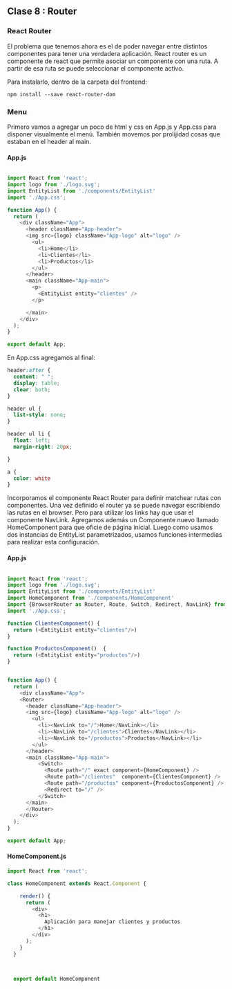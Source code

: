 ## Clase 8 : Router 

### React Router

El problema que tenemos ahora es el de poder navegar entre distintos componentes para tener una verdadera aplicación.
React router es un componente de react que permite asociar un componente con una ruta. A partir de esa ruta se puede seleccionar el componente activo.

Para instalarlo, dentro de la carpeta del frontend:

```
npm install --save react-router-dom
```

### Menu

Primero vamos a agregar un poco de html y css en App.js y App.css para disponer visualmente el menú. También movemos por prolijidad
cosas que estaban en el header al main.

#### App.js
``` javascript

import React from 'react';
import logo from './logo.svg';
import EntityList from './components/EntityList'
import './App.css';

function App() {
  return (
    <div className="App">
      <header className="App-header">
      <img src={logo} className="App-logo" alt="logo" />
        <ul>
          <li>Home</li>
          <li>Clientes</li>
          <li>Productos</li>
        </ul>
      </header>
      <main className="App-main">
        <p>
          <EntityList entity="clientes" />
        </p>

      </main>
    </div>
  );
}

export default App;

```

En App.css agregamos al final:


``` css
header:after {
  content: " ";
  display: table;
  clear: both;
}

header ul {
  list-style: none;
}

header ul li {
  float: left;
  margin-right: 20px;

}

a {
  color: white
}

```

Incorporamos el componente React Router para definir matchear rutas con componentes. Una vez definido el router ya se puede navegar escribiendo las rutas en el browser. Pero para utilizar los links hay que usar el componente NavLink. Agregamos además un Componente nuevo llamado HomeComponent para que oficie de página inicial. Luego como usamos dos instancias de EntityList parametrizados, usamos funciones intermedias para realizar esta configuración.

#### App.js
```javascript

import React from 'react';
import logo from './logo.svg';
import EntityList from './components/EntityList'
import HomeComponent from './components/HomeComponent'
import {BrowserRouter as Router, Route, Switch, Redirect, NavLink} from "react-router-dom"
import './App.css';

function ClientesComponent() {
  return (<EntityList entity="clientes"/>)
}

function ProductosComponent()  {
  return (<EntityList entity="productos"/>)
}


function App() {
  return (
    <div className="App">
    <Router>
      <header className="App-header">
      <img src={logo} className="App-logo" alt="logo" />
        <ul>
          <li><NavLink to="/">Home</NavLink></li>
          <li><NavLink to="/clientes">Clientes</NavLink></li>
          <li><NavLink to="/productos">Productos</NavLink></li>
        </ul>
      </header>
      <main className="App-main">
          <Switch>
            <Route path="/" exact component={HomeComponent} />
            <Route path="/clientes"  component={ClientesComponent} />
            <Route path="/productos" component={ProductosComponent} />
            <Redirect to="/" />
          </Switch>
      </main>
      </Router>
    </div>
  );
}

export default App;


```

#### HomeComponent.js

``` javascript
import React from 'react';

class HomeComponent extends React.Component {

    render() {
      return (
        <div>
          <h1>
            Aplicación para manejar clientes y productos
          </h1>
        </div>
      );
    }
  }



  export default HomeComponent
  
```